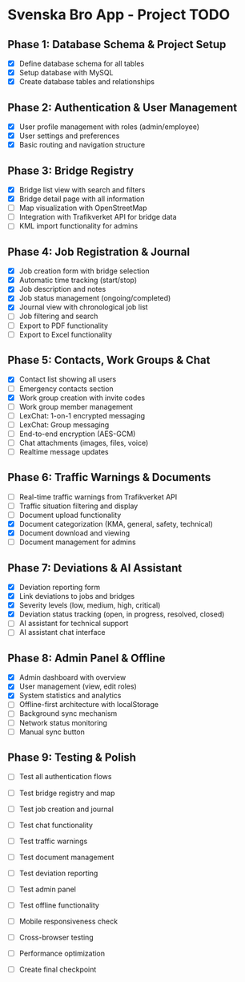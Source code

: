 # Svenska Bro App - Project TODO

## Phase 1: Database Schema & Project Setup
- [x] Define database schema for all tables
- [x] Setup database with MySQL
- [x] Create database tables and relationships

## Phase 2: Authentication & User Management
- [x] User profile management with roles (admin/employee)
- [x] User settings and preferences
- [x] Basic routing and navigation structure

## Phase 3: Bridge Registry
- [x] Bridge list view with search and filters
- [x] Bridge detail page with all information
- [ ] Map visualization with OpenStreetMap
- [ ] Integration with Trafikverket API for bridge data
- [ ] KML import functionality for admins

## Phase 4: Job Registration & Journal
- [x] Job creation form with bridge selection
- [x] Automatic time tracking (start/stop)
- [x] Job description and notes
- [x] Job status management (ongoing/completed)
- [x] Journal view with chronological job list
- [ ] Job filtering and search
- [ ] Export to PDF functionality
- [ ] Export to Excel functionality

## Phase 5: Contacts, Work Groups & Chat
- [x] Contact list showing all users
- [ ] Emergency contacts section
- [x] Work group creation with invite codes
- [ ] Work group member management
- [ ] LexChat: 1-on-1 encrypted messaging
- [ ] LexChat: Group messaging
- [ ] End-to-end encryption (AES-GCM)
- [ ] Chat attachments (images, files, voice)
- [ ] Realtime message updates

## Phase 6: Traffic Warnings & Documents
- [ ] Real-time traffic warnings from Trafikverket API
- [ ] Traffic situation filtering and display
- [ ] Document upload functionality
- [x] Document categorization (KMA, general, safety, technical)
- [x] Document download and viewing
- [ ] Document management for admins

## Phase 7: Deviations & AI Assistant
- [x] Deviation reporting form
- [x] Link deviations to jobs and bridges
- [x] Severity levels (low, medium, high, critical)
- [x] Deviation status tracking (open, in progress, resolved, closed)
- [ ] AI assistant for technical support
- [ ] AI assistant chat interface

## Phase 8: Admin Panel & Offline
- [x] Admin dashboard with overview
- [x] User management (view, edit roles)
- [x] System statistics and analytics
- [ ] Offline-first architecture with localStorage
- [ ] Background sync mechanism
- [ ] Network status monitoring
- [ ] Manual sync button

## Phase 9: Testing & Polish
- [ ] Test all authentication flows
- [ ] Test bridge registry and map
- [ ] Test job creation and journal
- [ ] Test chat functionality
- [ ] Test traffic warnings
- [ ] Test document management
- [ ] Test deviation reporting
- [ ] Test admin panel
- [ ] Test offline functionality
- [ ] Mobile responsiveness check
- [ ] Cross-browser testing
- [ ] Performance optimization
- [ ] Create final checkpoint

